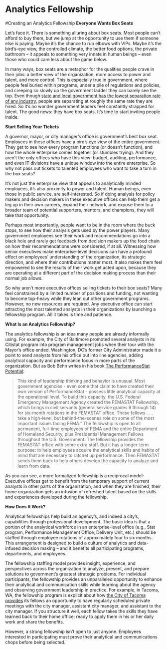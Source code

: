 # Analytics Fellowship

\#Creating an Analytics Fellowship **Everyone Wants Box Seats**

Let’s face it. There is something alluring about box seats. Most people can’t afford to buy them, but we jump at the opportunity to use them if someone else is paying. Maybe it’s the chance to rub elbows with VIPs. Maybe it’s the bird’s-eye view, the controlled climate, the better food options, the private bathroom – it appeals to something very innate in human beings – even those who could care less about the game below.

In many ways, box seats are a metaphor for the qualities people crave in their jobs: a better view of the organization, more access to power and talent, and more control. This is especially true in government, where people feel buried within programs, under a pile of regulations and policies, and creeping so slowly up the government ladder they can barely see the top. Even though [state and local government has the lowest separation rate of any industry](http://www.bls.gov/news.release/pdf/jolts.pdf), people are separating at roughly the same rate they are hired. So it’s no wonder government leaders feel constantly strapped for talent. The good news: they have box seats. It’s time to start inviting people inside.

**Start Selling Your Tickets**

A governor, mayor, or city manager’s office is government’s best box seat. Employees in these offices have a bird’s eye view of the entire government. They get to see how every program functions (or doesn’t function), and how the whole enterprise comes together (or stumbles trying). And they aren’t the only offices who have this view: budget, auditing, performance, and even IT divisions have a unique window into the entire enterprise. So why not pass out tickets to talented employees who want to take a turn in the box seats?

It’s not just the enterprise view that appeals to analytically minded employees, it’s also proximity to power and talent. Human beings, even those in public service, are self-interested. So if doing analysis for policy makers and decision makers in these executive offices can help them get a leg up in their own careers, expand their network, and expose them to a broader team of potential supporters, mentors, and champions, they will take that opportunity.

Perhaps most importantly, people want to be in the room where the buck stops, to see how their analysis gets used by the power players. Many government employees see their work and recommendations go into a black hole and rarely get feedback from decision makers up the food chain on how their recommendations were considered, if at all. Witnessing how senior executives make enterprise-level decisions can have a profound effect on employees’ understanding of the organization, its strategic direction, and where their contributions matter most. It also makes them feel empowered to see the results of their work get acted upon, because they are operating at a different part of the decision making process than their normal job allows.

So why aren’t more executive offices selling tickets to their box seats? Many feel constrained by a limited number of positions and funding, not wanting to become top-heavy while they lean out other government programs. However, no new resources are required. Any executive office can start attracting the most talented analysts in their organizations by launching a fellowship program. All it takes is time and patience.

**What Is an Analytics Fellowship?**

The analytics fellowship is an idea many people are already informally using. For example, the City of Baltimore promoted several analysts in its Citistat program into program management jobs when their tour with the Mayor’s office ended. Washington, DC’s former City Administrator made it a point to send analysts from his office out into line agencies, adding analytical capacity and performance focus in more parts of the organization. But as Bob Behn writes in his book [The PerformanceStat Potential](http://www.brookings.edu/research/books/2014/the-performancestat-potential):

> This kind of leadership thinking and behavior is unusual. Most government agencies - even some that claim to have created their own version of PerformanceStat - possess little analytical capacity at the operational level. To build this capacity, the U.S. Federal Emergency Management Agency created the FEMASTAT Fellowship, which brings in civil servants (general service grades 9 through 14) for six-month rotations in the FEMASTAT office. These fellows . . . take a high-level, but behind-the-scenes role on some of the most important issues facing FEMA.” The fellowship is open to all permanent, full-time employees of FEMA and the entire Department of Homeland Security, plus Presidential Management Fellows throughout the U.S. Government. The fellowship provides the FEMASTAT office with some extra staff. But it has a longer-term purpose: to help employees acquire the analytical skills and habits of mind that are necessary to ratchet up performance. Then FEMASTAT sends them back to help others develop the capacity to analyze and learn from data.

As you can see, a more formalized fellowship is a reciprocal model: Executive offices get to benefit from the temporary support of current analysts in other parts of the organization, and when they are finished, their home organization gets an infusion of refreshed talent based on the skills and experiences developed during the fellowship.

**How Does It Work?**

Analytical fellowships help build an agency’s, and indeed a city’s, capabilities through professional development. The basic idea is that a portion of the analytical workforce in an enterprise-level office (e.g., Stat program, Performance Management Office, Delivery Unit, etc.) should be staffed through employee rotations of approximately four to six months. This arrangement is designed to build a culture of analytics and data-infused decision making – and it benefits all participating programs, departments, and employees.

The fellowship staffing model provides insight, experience, and perspectives across the organization to analyze, present, and prepare solutions to government’s greatest strategic problems. For individual participants, the fellowship provides an unparalleled opportunity to enhance their analytical and communication skills while learning about the agency and observing government leadership in practice. For example, in Tacoma, WA, the fellowship program is explicit about how [the City of Tacoma provides](https://www.cityoftacoma.org/government/city_departments/City_Managers_Office/management_fellowship) its fellows an opportunity to have regularly scheduled private meetings with the city manager, assistant city manager, and assistant to the city manager. If you structure it well, each fellow takes the skills they have learned back to their home office; ready to apply them in his or her daily work and share the benefits.

However, a strong fellowship isn’t open to just anyone. Employees interested in participating must prove their analytical and communications chops before being selected.
